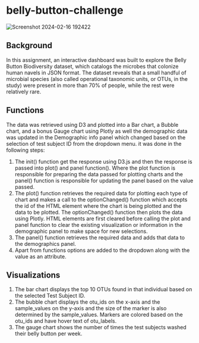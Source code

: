 # belly-button-challenge
![Screenshot 2024-02-16 192422](https://github.com/s0uravk/belly-button-challenge/assets/144293972/f656ff72-7ac1-4ae4-a0c3-764def168190)

**Background**
---
In this assignment, an interactive dashboard was built to explore the Belly Button Biodiversity dataset, which catalogs the microbes that colonize human navels in JSON format. The dataset reveals that a small handful of microbial species (also called operational taxonomic units, or OTUs, in the study) were present in more than 70% of people, while the rest were relatively rare.

**Functions**
---
The data was retrieved using D3 and plotted into a Bar chart, a Bubble chart, and a bonus Gauge chart using Plotly as well the demographic data was updated in the Demographic info panel which changed based on the selection of test subject ID from the dropdown menu. it was done in the following steps:

1. The init() function get the response using D3.js and then the response is passed into plot() and panel function(). Where the plot function is responsible for preparing the data passed for plotting charts and the panel() function is responsible for updating the panel based on the value passed.
2. The plot() function retrieves the required data for plotting each type of chart and makes a call to the optionChanged() function which accepts the id of the HTML element where the chart is being plotted and the data to be plotted. The optionChanged() function then plots the data using Plotly. HTML elements are first cleared before calling the plot and panel function to clear the existing visualization or information in the demographic panel to make space for new selections.
3. The panel() function retrieves the required data and adds that data to the demographics panel.
4. Apart from functions options are added to the dropdown along with the value as an attribute.

**Visualizations**
---
1. The bar chart displays the top 10 OTUs found in that individual based on the selected Test Subject ID.
2. The bubble chart displays the otu_ids on the x-axis and the sample_values on the y-axis and the size of the marker is also determined by the sample_values. Markers are colored based on the otu_ids and have hover text of otu_labels.
3. The gauge chart shows the number of times the test subjects washed their belly button per week.
